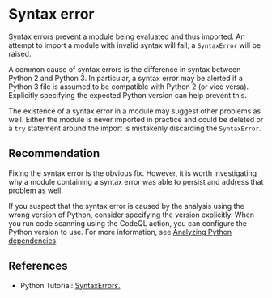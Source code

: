 # Syntax error
Syntax errors prevent a module being evaluated and thus imported. An attempt to import a module with invalid syntax will fail; a `SyntaxError` will be raised.

A common cause of syntax errors is the difference in syntax between Python 2 and Python 3. In particular, a syntax error may be alerted if a Python 3 file is assumed to be compatible with Python 2 (or vice versa). Explicitly specifying the expected Python version can help prevent this.

The existence of a syntax error in a module may suggest other problems as well. Either the module is never imported in practice and could be deleted or a `try` statement around the import is mistakenly discarding the `SyntaxError`.


## Recommendation
Fixing the syntax error is the obvious fix. However, it is worth investigating why a module containing a syntax error was able to persist and address that problem as well.

If you suspect that the syntax error is caused by the analysis using the wrong version of Python, consider specifying the version explicitly. When you run code scanning using the CodeQL action, you can configure the Python version to use. For more information, see [Analyzing Python dependencies](https://docs.github.com/en/code-security/code-scanning/automatically-scanning-your-code-for-vulnerabilities-and-errors/configuring-code-scanning#analyzing-python-dependencies).


## References
* Python Tutorial: [SyntaxErrors.](http://docs.python.org/tutorial/errors.html#syntax-errors)
